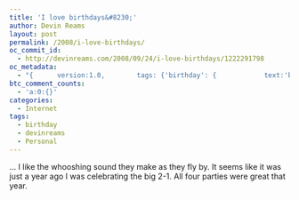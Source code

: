 ```yaml
---
title: 'I love birthdays&#8230;'
author: Devin Reams
layout: post
permalink: /2008/i-love-birthdays/
oc_commit_id:
  - http://devinreams.com/2008/09/24/i-love-birthdays/1222291798
oc_metadata:
  - "{		version:1.0,		tags: {'birthday': {			text:'birthday',			slug:'birthday',			source:null,			bucketName:'current'		},'personal': {			text:'personal',			slug:'personal',			source:null,			bucketName:'current'		},'devinreams': {			text:'devinreams',			slug:'devinreams',			source:null,			bucketName:'current'		}}	}"
btc_comment_counts:
  - 'a:0:{}'
categories:
  - Internet
tags:
  - birthday
  - devinreams
  - Personal
---
```

<p>&#8230; I like the whooshing sound they make as they fly by. It seems like it was just a year ago I was celebrating the big 2-1. All four parties were great that year.</p>
<p><a title="veritum dies aperit" href="http://flickr.com/photos/73584213@N00/322654818"><img src="http://farm1.static.flickr.com/132/322654818_bee37f5b1e.jpg" alt="" /></a></p>

